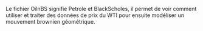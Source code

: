 Le fichier OilnBS signifie Petrole et BlackScholes, il permet de voir comment utiliser et traiter des données de prix du WTI pour ensuite modéliser un mouvement brownien géométrique.
